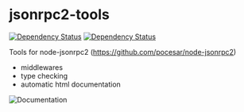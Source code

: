 jsonrpc2-tools
==============

[![Dependency Status](https://gemnasium.com/dcharbonnier/jsonrpc2-tools.svg)](https://gemnasium.com/dcharbonnier/jsonrpc2-tools)
[![Dependency Status](https://travis-ci.org/dcharbonnier/jsonrpc2-tools.svg)](https://travis-ci.org/dcharbonnier/jsonrpc2-tools)

Tools for node-jsonrpc2 (https://github.com/pocesar/node-jsonrpc2)

- middlewares
- type checking
- automatic html documentation

![Documentation](https://cloud.githubusercontent.com/assets/6220422/2979026/cad80adc-dbc3-11e3-87e7-8cb01fdf9474.png)
